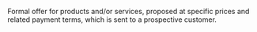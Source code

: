 Formal offer for products and/or services, proposed at specific prices and related payment terms, which is sent to a prospective customer.